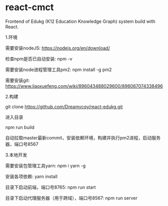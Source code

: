 # react-cmct
Frontend of Edukg (K12 Education Knowledge Graph) system build with React.

1.环境

需要安装nodeJS: https://nodejs.org/en/download/

检查npm是否已自动安装: npm -v

需要安装node进程管理工具pm2: npm install -g pm2

需要安装git: https://www.liaoxuefeng.com/wiki/896043488029600/896067074338496

2.构建

git clone https://github.com/Dreamycqy/react-edukg.git

进入目录

npm run build

自动拉取master最新commit，安装依赖环境，构建并执行pm2进程，启动服务器，端口号8567

3.本地开发

需要安装包管理工具yarn: npm i yarn -g

安装各项依赖: yarn install

目录下启动前端，端口号8765: npm run start

目录下启动代理服务器（用于跨域），端口号8567: npm run server
